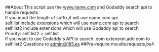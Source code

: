 ##About
This script use the www.name.com and Godaddy search api to handle requests<br>
If you input the length of suffix,it will use name.com api<br>
self.list include extensions which will use name.com api to search<br>
self.list2 include extensions which will use Godaddy api to search<br>
Priority: self.list2 > self.list<br>
If you want to use Godaddy's API to search .com extension,add com to self.list2
Questions to admin@185.es
##Pre-require
moudle:requests,bs4
